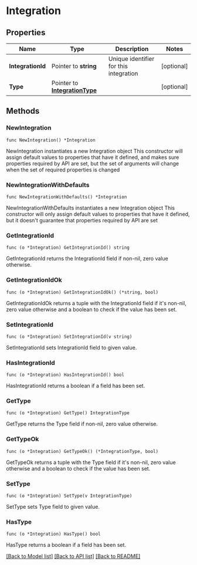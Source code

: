 # Integration

## Properties

Name | Type | Description | Notes
------------ | ------------- | ------------- | -------------
**IntegrationId** | Pointer to **string** | Unique identifier for this integration | [optional] 
**Type** | Pointer to [**IntegrationType**](IntegrationType.md) |  | [optional] 

## Methods

### NewIntegration

`func NewIntegration() *Integration`

NewIntegration instantiates a new Integration object
This constructor will assign default values to properties that have it defined,
and makes sure properties required by API are set, but the set of arguments
will change when the set of required properties is changed

### NewIntegrationWithDefaults

`func NewIntegrationWithDefaults() *Integration`

NewIntegrationWithDefaults instantiates a new Integration object
This constructor will only assign default values to properties that have it defined,
but it doesn't guarantee that properties required by API are set

### GetIntegrationId

`func (o *Integration) GetIntegrationId() string`

GetIntegrationId returns the IntegrationId field if non-nil, zero value otherwise.

### GetIntegrationIdOk

`func (o *Integration) GetIntegrationIdOk() (*string, bool)`

GetIntegrationIdOk returns a tuple with the IntegrationId field if it's non-nil, zero value otherwise
and a boolean to check if the value has been set.

### SetIntegrationId

`func (o *Integration) SetIntegrationId(v string)`

SetIntegrationId sets IntegrationId field to given value.

### HasIntegrationId

`func (o *Integration) HasIntegrationId() bool`

HasIntegrationId returns a boolean if a field has been set.

### GetType

`func (o *Integration) GetType() IntegrationType`

GetType returns the Type field if non-nil, zero value otherwise.

### GetTypeOk

`func (o *Integration) GetTypeOk() (*IntegrationType, bool)`

GetTypeOk returns a tuple with the Type field if it's non-nil, zero value otherwise
and a boolean to check if the value has been set.

### SetType

`func (o *Integration) SetType(v IntegrationType)`

SetType sets Type field to given value.

### HasType

`func (o *Integration) HasType() bool`

HasType returns a boolean if a field has been set.


[[Back to Model list]](../README.md#documentation-for-models) [[Back to API list]](../README.md#documentation-for-api-endpoints) [[Back to README]](../README.md)


